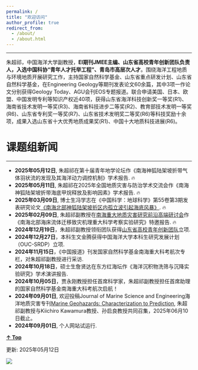 ```yaml
---
permalink: /
title: "欢迎访问"
author_profile: true
redirect_from: 
  - /about/
  - /about.html
---
```

------
朱超祁，中国海洋大学副教授，**EI期刊JMEE主编、山东省高校青年创新团队负责人，入选中国科协“青年人才托举工程”、青岛市高层次人才**。围绕海洋工程地质与环境地质开展研究工作，主持国家自然科学基金、山东省重点研发计划、山东省自然科学基金，在Engineering Geology等期刊发表论文60余篇，其中3项一作论文分别获得Geology Today、AGU会刊EOS专题报道。联合申请美国、日本、欧盟、中国发明专利等知识产权近40项，获得山东省海洋科技创新奖一等奖(R1)、海南省技术发明一等奖(R3)、海南省科技进步二等奖(R2)、教育部技术发明一等奖(R6)、山东省专利奖一等奖(R7)、山东省技术发明奖二等奖(R6)等科技奖励十余项，成果入选山东省十大优秀地质成果奖(R1)、中国十大地质科技进展(R6)。


课题组新闻
======
------
* **2025年05月12日**, 朱超祁在第十届青年地学论坛作《南海神狐陆架坡折带气体羽状流的发现及其海洋动力调控机制》学术报告. 🔥
* **2025年05月11日**, 朱超祁在2025年全国地质灾害与防治学术交流会作《南海神狐陆架坡折带海底甲烷释放及影响因素》学术报告. 🔥
* **2025年03月09日**, 博士生冯学志在《中国科学：地球科学》第55卷第3期发表研究论文[《南海北部神狐陆架坡折区内孤立波引起海底风暴》](https://www.sciengine.com/SSTe/doi/10.1360/SSTe-2024-0052). 🔥
* **2025年02月09日**, 朱超祁副教授在[南海重大地质灾害研究前沿高端研讨会](https://news.ouc.edu.cn/2025/0218/c550a118649/page.htm)作《南海北部海床流体迁移致灾机理重大科学考察实验研究》特邀报告. 🔥
* **2024年12月19日**，朱超祁副教授领衔团队获得[山东省高校青年创新团队](https://mp.weixin.qq.com/s/Cn_ZofcbP6fJw2_qZsgL6Q)立项.
* **2024年12月27日**，本科生文金腾获得中国海洋大学本科生研究发展计划（OUC-SRDP）立项.
* **2024年11月15日**，《中国报道》刊发国家自然科学基金南海重大科考航次专栏，对朱超祁副教授进行采访.
* **2024年10月18日**，硕士生詹贤达在东方红海坛作《海洋沉积物洗筛与沉降实验研究》学术演讲报告.
* **2024年10月05日**，贾永刚教授担任首席科学家，朱超祁副教授担任首席助理的国家自然科学基金南海重大科考航次启航！
* **2024年09月01日**, 欢迎投稿Journal of Marine Science and Engineering海洋地质灾害专刊[Marine Geohazards: Characterization to Prediction](https://www.mdpi.com/journal/jmse/special_issues/3V20M0H7MX#editors), 朱超祁副教授与Kiichiro Kawamura教授、孙启良教授共同召集，2025年06月10日截止。
* **2024年09月01日**, 个人网站试运行.

[**↑ Top**](#Top)

更新: 2025年05月12日

<a href="https://clustrmaps.com/site/1bz7y"  title="Visit tracker"><img src="//www.clustrmaps.com/map_v2.png?d=At1OFn1c7i789Mtd0K1lmdc9Tp8wul64K-Fk6hllIpo&cl=ffffff" /></a>
